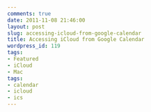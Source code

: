 ```yaml
---
comments: true
date: 2011-11-08 21:46:00
layout: post
slug: accessing-icloud-from-google-calendar
title: Accessing iCloud from Google Calendar
wordpress_id: 119
tags:
- Featured
- iCloud
- Mac
tags:
- calendar
- icloud
- ics
---
```


